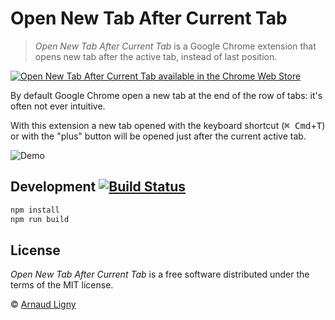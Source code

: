 # Open New Tab After Current Tab

> _Open New Tab After Current Tab_ is a Google Chrome extension that opens new tab after the active tab, instead of last position.

[![Open New Tab After Current Tab available in the Chrome Web Store](https://developer.chrome.com/webstore/images/ChromeWebStore_BadgeWBorder_v2_206x58.png)](https://chrome.google.com/webstore/detail/open-new-tab-after-curren/mmcgnaachjapbbchcpjihhgjhpfcnoan)

By default Google Chrome open a new tab at the end of the row of tabs: it's often not ever intuitive.

With this extension a new tab opened with the keyboard shortcut (<kbd>⌘ Cmd</kbd>+<kbd>T</kbd>) or with the "plus" button will be opened just after the current active tab.

![Demo](https://github.com/Narno/Open-New-Tab-After-Current-Tab/blob/master/docs/Open-New-Tab-After-Current-Tab.gif)

## Development [![Build Status](https://travis-ci.com/Narno/Open-New-Tab-After-Current-Tab.svg?branch=master)](https://travis-ci.com/Narno/Open-New-Tab-After-Current-Tab)

```bash
npm install
npm run build
```

## License

_Open New Tab After Current Tab_ is a free software distributed under the terms of the MIT license.

© [Arnaud Ligny](https://arnaudligny.fr)
